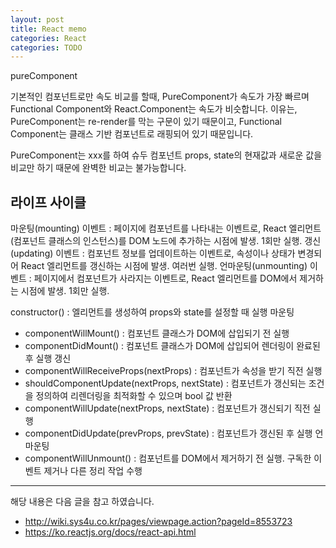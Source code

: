 ```yaml
---
layout: post
title: React memo
categories: React
categories: TODO
---
```


pureComponent

기본적인 컴포넌트로만 속도 비교를 할때, PureComponent가 속도가 가장 빠르며 Functional Component와 React.Component는 속도가 비슷합니다. 이유는, PureComponent는 re-render를 막는 구문이 있기 때문이고, Functional Component는 클래스 기반 컴포넌트로 래핑되어 있기 때문입니다.


PureComponent는 xxx를 하여 
슈두 컴포넌트
props, state의 현재값과 새로운 값을 비교만 하기 때문에 완벽한 비교는 불가능합니다. 

## 라이프 사이클

마운팅(mounting) 이벤트 : 페이지에 컴포넌트를 나타내는 이벤트로, React 엘리먼트(컴포넌트 클래스의 인스턴스)를 DOM 노드에 추가하는 시점에 발생. 1회만 실행.
갱신(updating) 이벤트 : 컴포넌트 정보를  업데이트하는 이벤트로, 속성이나 상태가 변경되어 React 엘리먼트를 갱신하는 시점에 발생. 여러번 실행.
언마운팅(unmounting) 이벤트 : 페이지에서 컴포넌트가 사라지는 이벤트로, React 엘리먼트를 DOM에서 제거하는 시점에 발생. 1회만 실행.


constructor() : 엘리먼트를 생성하여 props와 state를 설정할 때 실행
마운팅
- componentWillMount() : 컴포넌트 클래스가 DOM에 삽입되기 전 실행
- componentDidMount() : 컴포넌트 클래스가 DOM에 삽입되어 렌더링이 완료된 후 실행
갱신
- componentWillReceiveProps(nextProps) : 컴포넌트가 속성을 받기 직전 실행
- shouldComponentUpdate(nextProps, nextState) : 컴포넌트가 갱신되는 조건을 정의하여 리렌더링을 최적화할 수 있으며 bool 값 반환
- componentWillUpdate(nextProps, nextState) : 컴포넌트가 갱신되기 직전 실행
- componentDidUpdate(prevProps, prevState) : 컴포넌트가 갱신된 후 실행
언마운팅
- componentWillUnmount() : 컴포넌트를 DOM에서 제거하기 전 실행. 구독한 이벤트 제거나 다른 정리 작업 수행




----
해당 내용은 다음 글을 참고 하였습니다.
- http://wiki.sys4u.co.kr/pages/viewpage.action?pageId=8553723
- https://ko.reactjs.org/docs/react-api.html